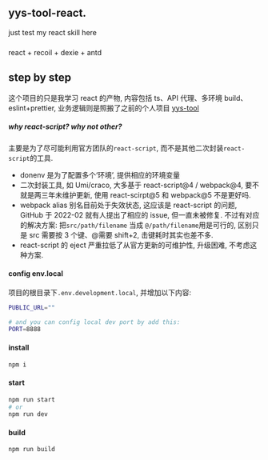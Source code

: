 ## yys-tool-react.

 just test my react skill here

###

react + recoil + dexie + antd

## step by step

这个项目的只是我学习 react 的产物, 内容包括 ts、API 代理、多环境 build、eslint+prettier, 业务逻辑则是照搬了之前的个人项目 [yys-tool](https://github.com/wu67/yys-tool)

##### why react-script? why not other?

主要是为了尽可能利用官方团队的`react-script`, 而不是其他二次封装`react-script`的工具.

- donenv 是为了配置多个‘环境’, 提供相应的环境变量
- 二次封装工具, 如 Umi/craco, 大多基于 react-script@4 / webpack@4, 要不就是两三年未维护更新, 使用 react-scirpt@5 和 webpack@5 不是更好吗.
- webpack alias 别名目前处于失效状态, 这应该是 react-script 的问题, GitHub 于 2022-02 就有人提出了相应的 issue, 但一直未被修复. 不过有对应的解决方案: 把`src/path/filename` 当成 `@/path/filename`用是可行的, 区别只是 src 需要按 3 个键、@需要 shift+2, 击键耗时其实也差不多.
- react-script 的 eject 严重拉低了从官方更新的可维护性, 升级困难, 不考虑这种方案.

#### config env.local

项目的根目录下`.env.development.local`, 并增加以下内容:

```bash
PUBLIC_URL=""

# and you can config local dev port by add this:
PORT=8888

```

#### install

```bash
npm i
```

#### start

```bash
npm run start
# or
npm run dev
```

#### build

```bash
npm run build
```
